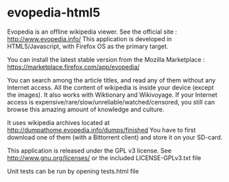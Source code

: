 evopedia-html5
==============

Evopedia is an offline wikipedia viewer. See the official site : http://www.evopedia.info/
This application is developed in HTML5/Javascript, with Firefox OS as the primary target.

You can install the latest stable version from the Mozilla Marketplace : https://marketplace.firefox.com/app/evopedia/

You can search among the article titles, and read any of them without any Internet access.
All the content of wikipedia is inside your device (except the images). It also works with Wiktionary and Wikivoyage.
If your Internet access is expensive/rare/slow/unreliable/watched/censored, you still can browse this amazing amount of knowledge and culture.

It uses wikipedia archives located at http://dumpathome.evopedia.info/dumps/finished
You have to first download one of them (with a Bittorrent client) and store it on your SD-card.

This application is released under the GPL v3 license. See http://www.gnu.org/licenses/ or the included LICENSE-GPLv3.txt file

Unit tests can be run by opening tests.html file

